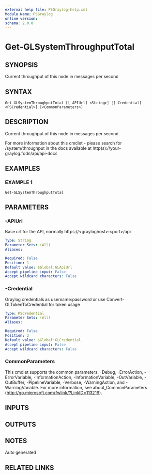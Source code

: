 ```yaml
---
external help file: PSGraylog-help.xml
Module Name: PSGraylog
online version:
schema: 2.0.0
---
```


# Get-GLSystemThroughputTotal

## SYNOPSIS
Current throughput of this node in messages per second

## SYNTAX

```
Get-GLSystemThroughputTotal [[-APIUrl] <String>] [[-Credential] <PSCredential>] [<CommonParameters>]
```

## DESCRIPTION
Current throughput of this node in messages per second


For more information about this cmdlet - please search for /system/throughput in the docs available at http(s)://your-graylog.fqdn/api/api-docs

## EXAMPLES

### EXAMPLE 1
```
Get-GLSystemThroughputTotal
```

## PARAMETERS

### -APIUrl
Base url for the API, normally https://\<grayloghost\>:\<port\>/api

```yaml
Type: String
Parameter Sets: (All)
Aliases:

Required: False
Position: 1
Default value: $Global:GLApiUrl
Accept pipeline input: False
Accept wildcard characters: False
```

### -Credential
Graylog credentials as username:password or use Convert-GLTokenToCredential for token usage

```yaml
Type: PSCredential
Parameter Sets: (All)
Aliases:

Required: False
Position: 2
Default value: $Global:GLCredential
Accept pipeline input: False
Accept wildcard characters: False
```

### CommonParameters
This cmdlet supports the common parameters: -Debug, -ErrorAction, -ErrorVariable, -InformationAction, -InformationVariable, -OutVariable, -OutBuffer, -PipelineVariable, -Verbose, -WarningAction, and -WarningVariable. For more information, see about_CommonParameters (http://go.microsoft.com/fwlink/?LinkID=113216).

## INPUTS

## OUTPUTS

## NOTES
Auto generated

## RELATED LINKS
